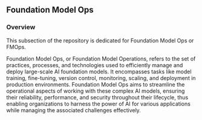 ## Foundation Model Ops

### Overview

This subsection of the repository is dedicated for Foundation Model Ops or FMOps. 

Foundation Model Ops, or Foundation Model Operations, refers to the set of practices, processes, and technologies used to efficiently manage and deploy large-scale AI foundation models. It encompasses tasks like model training, fine-tuning, version control, monitoring, scaling, and deployment in production environments. Foundation Model Ops aims to streamline the operational aspects of working with these complex AI models, ensuring their reliability, performance, and security throughout their lifecycle, thus enabling organizations to harness the power of AI for various applications while managing the associated challenges effectively.
